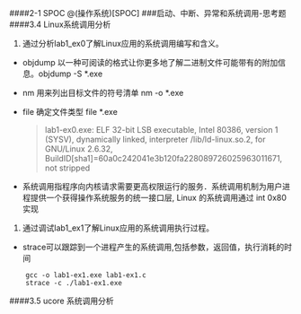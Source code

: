 ####2-1 SPOC
@(操作系统)[SPOC]
###启动、中断、异常和系统调用-思考题
####3.4 Linux系统调用分析
1. 通过分析lab1_ex0了解Linux应用的系统调用编写和含义。
- objdump 以一种可阅读的格式让你更多地了解二进制文件可能带有的附加信息。objdump -S *.exe
- nm 用来列出目标文件的符号清单 nm -o *.exe
- file 确定文件类型 file *.exe
	> lab1-ex0.exe: ELF 32-bit LSB executable, Intel 80386, version 1 (SYSV), dynamically linked, interpreter /lib/ld-linux.so.2, for GNU/Linux 2.6.32, BuildID[sha1]=60a0c242041e3b120fa228089726025963011671, not stripped

- 系统调用指程序向内核请求需要更高权限运行的服务．系统调用机制为用户进程提供一个获得操作系统服务的统一接口层, Linux 的系统调用通过 int 0x80 实现

1. 通过调试lab1_ex1了解Linux应用的系统调用执行过程。
- strace可以跟踪到一个进程产生的系统调用,包括参数，返回值，执行消耗的时间
```
	gcc -o lab1-ex1.exe lab1-ex1.c
	strace -c ./lab1-ex1.exe
```

####3.5 ucore 系统调用分析
